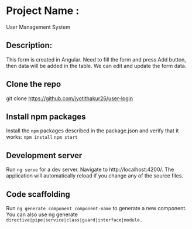 # Project Name :
User Management System

## Description: 
This form is created in Angular. Need to fill the form and press Add button, then data will be added in the table. We can edit and update the form data.

## Clone the repo
git clone https://github.com/jyotithakur26/user-login

## Install npm packages
Install the `npm` packages described in the package.json and verify that it works:
`npm install`
`npm start`

## Development server
Run `ng serve` for a dev server. Navigate to http://localhost:4200/. The application will automatically reload if you change any of the source files.

## Code scaffolding
Run `ng generate component component-name` to generate a new component. You can also use ng generate `directive|pipe|service|class|guard|interface|module.`

